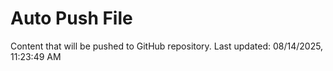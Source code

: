 # Auto Push File

Content that will be pushed to GitHub repository.
Last updated: 08/14/2025, 11:23:49 AM